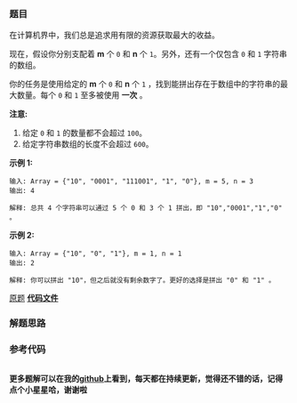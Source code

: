 ### 题目
在计算机界中，我们总是追求用有限的资源获取最大的收益。

现在，假设你分别支配着 **m** 个 `0` 和 **n** 个 `1`。另外，还有一个仅包含 `0` 和 `1` 字符串的数组。

你的任务是使用给定的  **m** 个 `0` 和 **n** 个 `1` ，找到能拼出存在于数组中的字符串的最大数量。每个 `0` 和 `1` 至多被使用
**一次** 。

**注意:**

  1. 给定 `0` 和 `1` 的数量都不会超过 `100`。
  2. 给定字符串数组的长度不会超过 `600`。

**示例 1:**

    
    
    输入: Array = {"10", "0001", "111001", "1", "0"}, m = 5, n = 3
    输出: 4
    
    解释: 总共 4 个字符串可以通过 5 个 0 和 3 个 1 拼出，即 "10","0001","1","0" 。
    

**示例 2:**

    
    
    输入: Array = {"10", "0", "1"}, m = 1, n = 1
    输出: 2
    
    解释: 你可以拼出 "10"，但之后就没有剩余数字了。更好的选择是拼出 "0" 和 "1" 。
    

[原题](https://leetcode-cn.com/problems/ones-and-zeroes/)    **[代码文件]()**


### 解题思路




### 参考代码

```go


```




**更多题解可以在我的[github](https://github.com/LZH139/leetcode_Go)上看到，每天都在持续更新，觉得还不错的话，记得点个小星星哈，谢谢啦**
